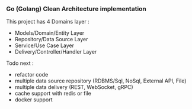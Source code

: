### Go (Golang) Clean Architecture implementation 

This project has 4 Domains layer :

- Models/Domain/Entity Layer
- Repository/Data Source Layer
- Service/Use Case Layer
- Delivery/Controller/Handler Layer

Todo next :
- refactor code
- multiple data source repository (RDBMS/Sql, NoSql, External API, File)
- multiple data delivery (REST, WebSocket, gRPC)
- cache support with redis or file
- docker support